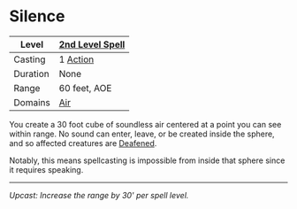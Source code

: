 # Silence

| Level    | [2nd Level Spell](2nd%20Level%20Spells.md)        |
| -------- | --------------------------------------------------- |
| Casting  | 1 [Action](../../../../Game%20Procedures/Action.md) |
| Duration | None                                                |
| Range    | 60 feet, AOE                                        |
| Domains  | [Air](../../../Spell%20Domains/Air.md)              |

You create a 30 foot cube of soundless air centered at a point you can see within range. No sound can enter, leave, or be created inside the sphere, and so affected creatures are [Deafened](../../../../Conditions/Deafened.md).

Notably, this means spellcasting is impossible from inside that sphere since it requires speaking.

---
*Upcast: Increase the range by 30' per spell level.*